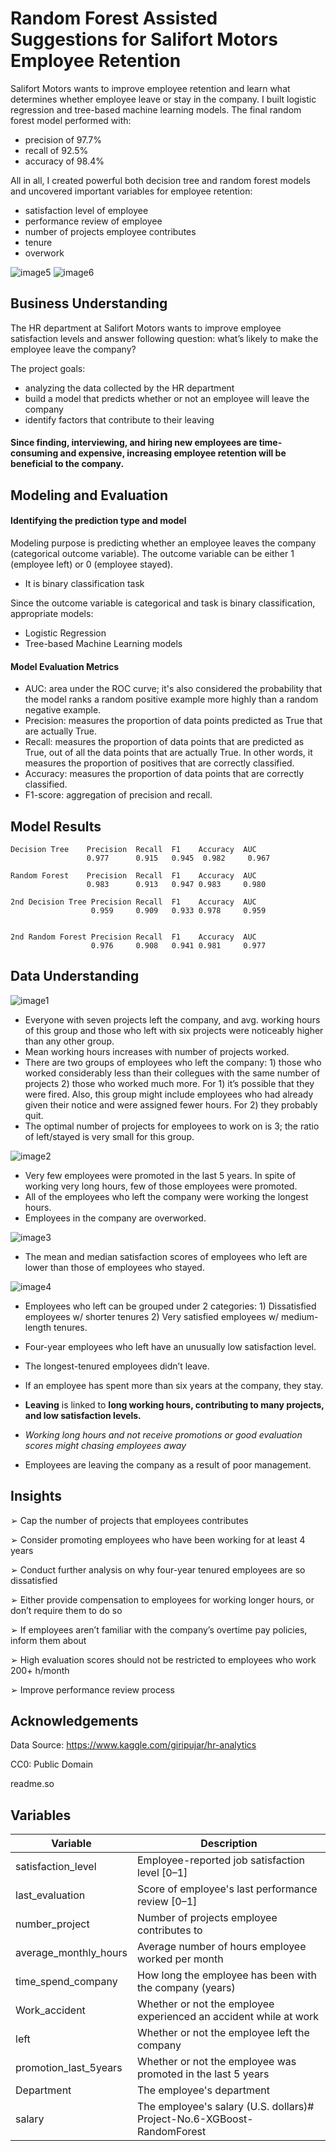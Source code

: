 
# Random Forest Assisted Suggestions for Salifort Motors Employee Retention

Salifort Motors wants to improve employee retention and learn what determines whether employee leave or stay in the company.
I built logistic regression and tree-based machine learning models. The final random forest model performed with:
- precision of 97.7%
- recall of 92.5%
- accuracy of 98.4%

All in all, I created powerful both decision tree and random forest models and uncovered important variables for employee retention: 
- satisfaction level of employee
- performance review of employee
- number of projects employee contributes
- tenure
- overwork

![image5](https://github.com/SevilayMuni/Project-No.6-XGBoost-RandomForest/blob/main/graphs/Feature-Importances-Random-Forest-ChampionModel.png)
![image6](https://github.com/SevilayMuni/Project-No.6-XGBoost-RandomForest/blob/main/graphs/Feature-Importances-Decision-Tree.png)

## Business Understanding
The HR department at Salifort Motors wants to improve employee satisfaction levels and answer following question: what’s likely to make the employee leave the company?

The project goals: 
- analyzing the data collected by the HR department
- build a model that predicts whether or not an employee will leave the company
- identify factors that contribute to their leaving 

#### Since finding, interviewing, and hiring new employees are time-consuming and expensive, increasing employee retention will be beneficial to the company.
## Modeling and Evaluation
#### Identifying the prediction type and model
Modeling purpose is predicting whether an employee leaves the company (categorical outcome variable). The outcome variable can be either 1 (employee left) or 0 (employee stayed).
- It is binary classification task

Since the outcome variable is categorical and task is binary classification, appropriate models:
- Logistic Regression 
- Tree-based Machine Learning models

#### Model Evaluation Metrics
- AUC: area under the ROC curve; it's also considered the probability that the model ranks a random positive example more highly than a random negative example.
- Precision: measures the proportion of data points predicted as True that are actually True.
- Recall: measures the proportion of data points that are predicted as True, out of all the data points that are actually True. In other words, it measures the proportion of positives that are correctly classified.
- Accuracy: measures the proportion of data points that are correctly classified.
- F1-score: aggregation of precision and recall.

## Model Results
    Decision Tree    Precision  Recall  F1    Accuracy  AUC
                     0.977      0.915   0.945  0.982     0.967

    Random Forest    Precision  Recall  F1    Accuracy  AUC
                     0.983      0.913   0.947 0.983     0.980

    2nd Decision Tree Precision Recall  F1    Accuracy  AUC
                      0.959     0.909   0.933 0.978     0.959


    2nd Random Forest Precision Recall  F1    Accuracy  AUC
                      0.976     0.908   0.941 0.981     0.977
## Data Understanding
![image1](https://github.com/SevilayMuni/Project-No.6-XGBoost-RandomForest/blob/main/graphs/Number-of-Project-feature-graphs.png)
- Everyone with seven projects left the company, and avg. working hours of this group and those who left with six projects were noticeably higher than any other group.
- Mean working hours increases with number of projects worked.
- There are two groups of employees who left the company: 1) those who worked considerably less than their collegues with the same number of projects 2) those who worked much more. For 1) it’s possible that they were fired. Also, this group might include employees who had already given their notice and were assigned fewer hours. For 2) they probably quit. 
- The optimal number of projects for employees to work on is 3; the ratio of left/stayed is very small for this group.

![image2](https://github.com/SevilayMuni/Project-No.6-XGBoost-RandomForest/blob/main/graphs/Monthly-Working-Hours-vs-Promotion.png)
- Very few employees were promoted in the last 5 years. In spite of working very long hours, few of those employees were promoted.
- All of the employees who left the company were working the longest hours.
- Employees in the company are overworked.

![image3](https://github.com/SevilayMuni/Project-No.6-XGBoost-RandomForest/blob/main/graphs/Satistaction-Level-and-Performance-Evaluation-Boxplots.png)
- The mean and median satisfaction scores of employees who left are lower than those of employees who stayed.

![image4](https://github.com/SevilayMuni/Project-No.6-XGBoost-RandomForest/blob/main/graphs/Satisfaction-by-Tenure.png)
- Employees who left can be grouped under 2 categories: 1) Dissatisfied employees w/ shorter tenures 2) Very satisfied employees w/ medium-length tenures.
- Four-year employees who left have an unusually low satisfaction level. 
- The longest-tenured employees didn’t leave. 
- If an employee has spent more than six years at the company, they stay.

- **Leaving** is linked to **long working hours, contributing to many projects, and low satisfaction levels.**
- *Working long hours and not receive promotions or good evaluation scores might chasing employees away*
- Employees are leaving the company as a result of poor management. 
## Insights
➢ Cap the number of projects that employees contributes

➢ Consider promoting employees who have been working for at least 4 years

➢ Conduct further analysis on why four-year tenured employees are so dissatisfied

➢ Either provide compensation to employees for working longer hours, or don’t require
them to do so

➢ If employees aren’t familiar with the company’s overtime pay policies, inform them
about

➢ High evaluation scores should not be restricted to employees who work 200+ h/month

➢ Improve performance review process
## Acknowledgements
Data Source:
https://www.kaggle.com/giripujar/hr-analytics

CC0: Public Domain

readme.so



## Variables

Variable  |Description |
-----|-----|
satisfaction_level|Employee-reported job satisfaction level [0&ndash;1]|
last_evaluation|Score of employee's last performance review [0&ndash;1]|
number_project|Number of projects employee contributes to|
average_monthly_hours|Average number of hours employee worked per month|
time_spend_company|How long the employee has been with the company (years)
Work_accident|Whether or not the employee experienced an accident while at work
left|Whether or not the employee left the company
promotion_last_5years|Whether or not the employee was promoted in the last 5 years
Department|The employee's department
salary|The employee's salary (U.S. dollars)# Project-No.6-XGBoost-RandomForest

